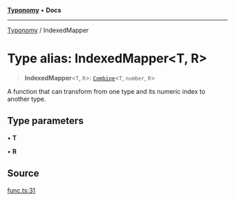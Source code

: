 [**Typonomy**](../README.md) • **Docs**

***

[Typonomy](../globals.md) / IndexedMapper

# Type alias: IndexedMapper\<T, R\>

> **IndexedMapper**\<`T`, `R`\>: [`Combine`](Combine.md)\<`T`, `number`, `R`\>

A function that can transform from one type and its numeric index to another type.

## Type parameters

• **T**

• **R**

## Source

[func.ts:31](https://github.com/softcraft-development/typonomy/blob/e1364998248d4274156807a851bf36cc6159b829/src/func.ts#L31)
